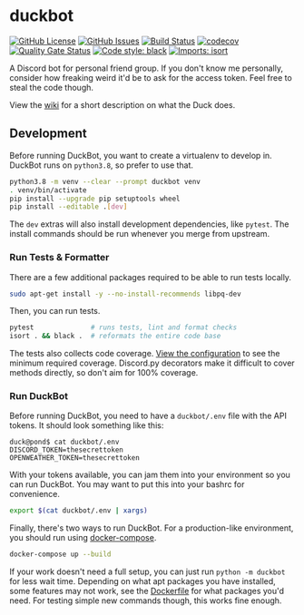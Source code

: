 # duckbot
[![GitHub License](https://img.shields.io/github/license/chippers255/duckbot)](https://github.com/Chippers255/duckbot/blob/main/LICENSE)
[![GitHub Issues](https://img.shields.io/github/issues/chippers255/duckbot)](https://github.com/Chippers255/duckbot/issues)
[![Build Status](https://img.shields.io/github/workflow/status/Chippers255/duckbot/DuckBot%20CI)](https://github.com/Chippers255/duckbot/actions/workflows/python-package.yml)
[![codecov](https://codecov.io/gh/Chippers255/duckbot/branch/main/graph/badge.svg?token=FX4DT5MWBW)](https://codecov.io/gh/Chippers255/duckbot)
[![Quality Gate Status](https://sonarcloud.io/api/project_badges/measure?project=Chippers255_duckbot&metric=alert_status)](https://sonarcloud.io/dashboard?id=Chippers255_duckbot)
[![Code style: black](https://img.shields.io/badge/code%20style-black-000000.svg)](https://github.com/psf/black)
[![Imports: isort](https://img.shields.io/badge/%20imports-isort-%231674b1?style=flat&labelColor=ef8336)](https://pycqa.github.io/isort/)

A Discord bot for personal friend group. If you don't know me personally, consider how freaking weird it'd be to ask for the access token. Feel free to steal the code though.

View the [wiki](https://github.com/Chippers255/duckbot/wiki) for a short description on what the Duck does.

## Development
Before running DuckBot, you want to create a virtualenv to develop in. DuckBot runs on `python3.8`, so prefer to use that.

```sh
python3.8 -m venv --clear --prompt duckbot venv
. venv/bin/activate
pip install --upgrade pip setuptools wheel
pip install --editable .[dev]
```

The `dev` extras will also install development dependencies, like `pytest`. The install commands should be run whenever you merge from upstream.

### Run Tests & Formatter
There are a few additional packages required to be able to run tests locally.

```sh
sudo apt-get install -y --no-install-recommends libpq-dev
```

Then, you can run tests.

```sh
pytest              # runs tests, lint and format checks
isort . && black .  # reformats the entire code base
```

The tests also collects code coverage. [View the configuration](https://github.com/Chippers255/duckbot/blob/main/pyproject.toml) to see the minimum required coverage. Discord.py decorators make it difficult to cover methods directly, so don't aim for 100% coverage.


### Run DuckBot
Before running DuckBot, you need to have a `duckbot/.env` file with the API tokens. It should look something like this:

```
duck@pond$ cat duckbot/.env
DISCORD_TOKEN=thesecrettoken
OPENWEATHER_TOKEN=thesecrettoken
```

With your tokens available, you can jam them into your environment so you can run DuckBot. You may want to put this into your bashrc for convenience.
```sh
export $(cat duckbot/.env | xargs)
```

Finally, there's two ways to run DuckBot. For a production-like environment, you should run using [docker-compose](https://docs.docker.com/compose/).
```sh
docker-compose up --build
```

If your work doesn't need a full setup, you can just run `python -m duckbot` for less wait time. Depending on what apt packages you have installed, some features may not work, see the [Dockerfile](https://github.com/Chippers255/duckbot/blob/main/Dockerfile) for what packages you'd need. For testing simple new commands though, this works fine enough.
